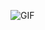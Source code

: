 
![GIF](https://media.giphy.com/media/v1.Y2lkPTc5MGI3NjExNTUyOGI1MDY5YTZkYzA4Yzc4NTljZDhmM2QwZWUwN2JhYTE2YWZmNSZlcD12MV9pbnRlcm5hbF9naWZzX2dpZklkJmN0PWc/IDuemaaamgRcfOWBRa/giphy.gif)


